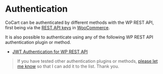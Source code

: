 # Authentication #

CoCart can be authenticated by different methods with the WP REST API, first being via the [REST API keys](http://woocommerce.github.io/woocommerce-rest-api-docs/#rest-api-keys) in [WooCommerce](http://woocommerce.github.io/woocommerce-rest-api-docs/#authentication).

It is also possible to authenticate using any of the following WP REST API authentication plugin or method.

* [JWT Authentication for WP REST API](https://wordpress.org/plugins/jwt-authentication-for-wp-rest-api/)

> If you have tested other authentication plugins or methods, [please let me know](https://cocart.xyz/feedback/) so that I can add it to the list. Thank you.